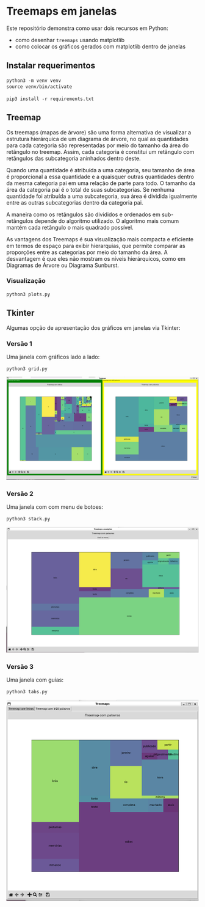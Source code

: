 # Treemaps em janelas

Este repositório demonstra como usar dois recursos em Python:
- como desenhar `treemaps` usando matplotlib
- como colocar os gráficos gerados com matplotlib dentro de janelas

## Instalar requerimentos

```
python3 -m venv venv
source venv/bin/activate

pip3 install -r requirements.txt
```

## Treemap


Os treemaps (mapas de árvore) são uma forma alternativa de visualizar a estrutura hierárquica de um diagrama de árvore, no qual as quantidades para cada categoria são representadas por meio do tamanho da área do retângulo no treemap. Assim, cada categoria é constitui um retângulo com retângulos das subcategoria aninhados dentro deste.

Quando uma quantidade é atribuída a uma categoria, seu tamanho de área é proporcional a essa quantidade e a quaisquer outras quantidades dentro da mesma categoria pai em uma relação de parte para todo. 
O tamanho da área da categoria pai é o total de suas subcategorias. 
Se nenhuma quantidade foi atribuída a uma subcategoria, sua área é dividida igualmente entre as outras subcategorias dentro da categoria pai.

A maneira como os retângulos são divididos e ordenados em sub-retângulos depende do algoritmo utilizado. 
O algoritmo mais comum mantém cada retângulo o mais quadrado possível.

As vantagens dos Treemaps é sua visualização mais compacta e eficiente em termos de espaço para exibir hierarquias, que permite comparar as proporções entre as categorias por meio do tamanho da área.
A desvantagem é que eles não mostram os níveis hierárquicos, como em Diagramas de Árvore ou Diagrama Sunburst.

### Visualização


```
python3 plots.py
```


## Tkinter

Algumas opção de apresentação dos gráficos em janelas via Tkinter:

### Versão 1

Uma janela com gráficos lado a lado:

```
python3 grid.py
```

![Grid](imagens/grid.png)

### Versão 2

Uma janela com com menu de botoes:

```
python3 stack.py
```

![Stack](imagens/stack.png)

### Versão 3

Uma janela com guias:

```
python3 tabs.py
```

![Tabs](imagens/tabs.png)
